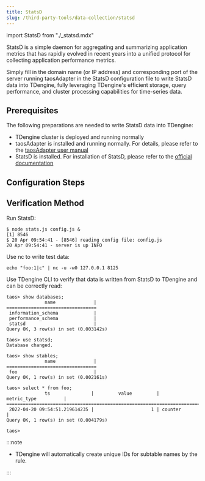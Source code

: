 ```yaml
---
title: StatsD
slug: /third-party-tools/data-collection/statsd
---
```


import StatsD from "./_statsd.mdx"

StatsD is a simple daemon for aggregating and summarizing application metrics that has rapidly evolved in recent years into a unified protocol for collecting application performance metrics.

Simply fill in the domain name (or IP address) and corresponding port of the server running taosAdapter in the StatsD configuration file to write StatsD data into TDengine, fully leveraging TDengine's efficient storage, query performance, and cluster processing capabilities for time-series data.

## Prerequisites

The following preparations are needed to write StatsD data into TDengine:

- TDengine cluster is deployed and running normally
- taosAdapter is installed and running normally. For details, please refer to the [taosAdapter user manual](../../../tdengine-reference/components/taosadapter)
- StatsD is installed. For installation of StatsD, please refer to the [official documentation](https://github.com/statsd/statsd)

## Configuration Steps

<StatsD />

## Verification Method

Run StatsD:

```text
$ node stats.js config.js &
[1] 8546
$ 20 Apr 09:54:41 - [8546] reading config file: config.js
20 Apr 09:54:41 - server is up INFO
```

Use nc to write test data:

```shell
echo "foo:1|c" | nc -u -w0 127.0.0.1 8125
```

Use TDengine CLI to verify that data is written from StatsD to TDengine and can be correctly read:

```text
taos> show databases;
              name              |
=================================
 information_schema             |
 performance_schema             |
 statsd                         |
Query OK, 3 row(s) in set (0.003142s)

taos> use statsd;
Database changed.

taos> show stables;
              name              |
=================================
 foo                            |
Query OK, 1 row(s) in set (0.002161s)

taos> select * from foo;
              ts               |         value         |         metric_type          |
=======================================================================================
 2022-04-20 09:54:51.219614235 |                     1 | counter                      |
Query OK, 1 row(s) in set (0.004179s)

taos>
```

:::note

- TDengine will automatically create unique IDs for subtable names by the rule.

:::
